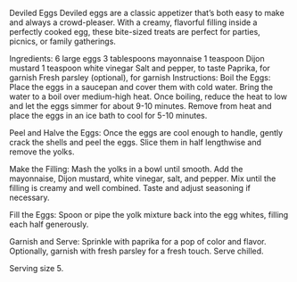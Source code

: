 Deviled Eggs
Deviled eggs are a classic appetizer that’s both easy to make and always a crowd-pleaser. With a creamy, flavorful filling inside a perfectly cooked egg, these bite-sized treats are perfect for parties, picnics, or family gatherings.

Ingredients:
6 large eggs
3 tablespoons mayonnaise
1 teaspoon Dijon mustard
1 teaspoon white vinegar
Salt and pepper, to taste
Paprika, for garnish
Fresh parsley (optional), for garnish
Instructions:
Boil the Eggs: Place the eggs in a saucepan and cover them with cold water. Bring the water to a boil over medium-high heat. Once boiling, reduce the heat to low and let the eggs simmer for about 9-10 minutes. Remove from heat and place the eggs in an ice bath to cool for 5-10 minutes.

Peel and Halve the Eggs: Once the eggs are cool enough to handle, gently crack the shells and peel the eggs. Slice them in half lengthwise and remove the yolks.

Make the Filling: Mash the yolks in a bowl until smooth. Add the mayonnaise, Dijon mustard, white vinegar, salt, and pepper. Mix until the filling is creamy and well combined. Taste and adjust seasoning if necessary.

Fill the Eggs: Spoon or pipe the yolk mixture back into the egg whites, filling each half generously.

Garnish and Serve: Sprinkle with paprika for a pop of color and flavor. Optionally, garnish with fresh parsley for a fresh touch. Serve chilled.

Serving size 5.
